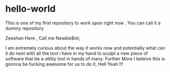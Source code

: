 # hello-world
This is one of my first repository to work upon right now . You can call it a dummy repository

Zeeshan Here , Call me NewbieBot;

 I am extremely curious about the way it works now and potentially what can it do next with all the tool i have in my hand to sculpt a new 
 piece of software that be a utility tool in hands of many.
 Further More I beleive this is gonnna be fucking awesome for us to do it, Hell Yeah !!! 
 
 
